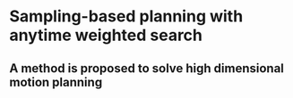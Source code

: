 # Sampling-based planning with anytime weighted search
  ## A method is proposed to solve high dimensional motion planning 
  ##
